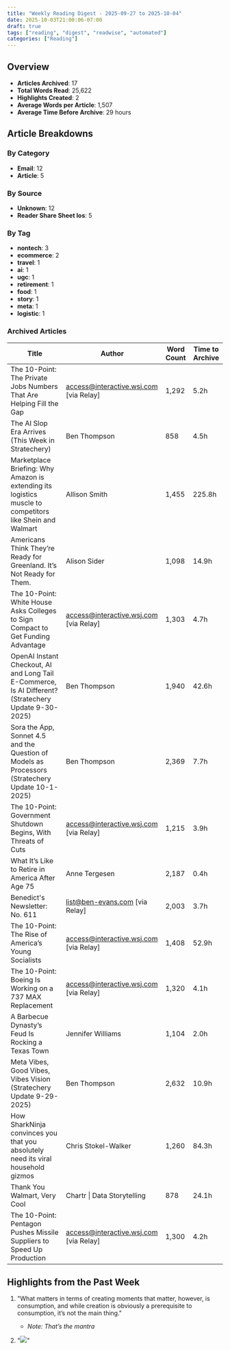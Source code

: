 ```yaml
---
title: "Weekly Reading Digest - 2025-09-27 to 2025-10-04"
date: 2025-10-03T21:00:06-07:00
draft: true
tags: ["reading", "digest", "readwise", "automated"]
categories: ["Reading"]
---
```

## Overview

- **Articles Archived**: 17
- **Total Words Read**: 25,622
- **Highlights Created**: 2
- **Average Words per Article**: 1,507
- **Average Time Before Archive**: 29 hours

## Article Breakdowns

### By Category

- **Email**: 12
- **Article**: 5

### By Source

- **Unknown**: 12
- **Reader Share Sheet Ios**: 5

### By Tag

- **nontech**: 3
- **ecommerce**: 2
- **travel**: 1
- **ai**: 1
- **ugc**: 1
- **retirement**: 1
- **food**: 1
- **story**: 1
- **meta**: 1
- **logistic**: 1

### Archived Articles

| Title | Author | Word Count | Time to Archive |
|-------|--------|------------|-----------------|
| The 10-Point: The Private Jobs Numbers That Are Helping Fill the Gap | access@interactive.wsj.com [via Relay] | 1,292 | 5.2h |
| The AI Slop Era Arrives (This Week in Stratechery) | Ben Thompson | 858 | 4.5h |
| Marketplace Briefing: Why Amazon is extending its logistics muscle to competitors like Shein and Walmart | Allison Smith | 1,455 | 225.8h |
| Americans Think They’re Ready for Greenland. It’s Not Ready for Them. | Alison Sider | 1,098 | 14.9h |
| The 10-Point: White House Asks Colleges to Sign Compact to Get Funding Advantage | access@interactive.wsj.com [via Relay] | 1,303 | 4.7h |
| OpenAI Instant Checkout, AI and Long Tail E-Commerce, Is AI Different? (Stratechery Update 9-30-2025) | Ben Thompson | 1,940 | 42.6h |
| Sora the App, Sonnet 4.5 and the Question of Models as Processors (Stratechery Update 10-1-2025) | Ben Thompson | 2,369 | 7.7h |
| The 10-Point: Government Shutdown Begins, With Threats of Cuts | access@interactive.wsj.com [via Relay] | 1,215 | 3.9h |
| What It’s Like to Retire in America After Age 75 | Anne Tergesen | 2,187 | 0.4h |
| Benedict's Newsletter: No. 611 | list@ben-evans.com [via Relay] | 2,003 | 3.7h |
| The 10-Point: The Rise of America’s Young Socialists | access@interactive.wsj.com [via Relay] | 1,408 | 52.9h |
| The 10-Point: Boeing Is Working on a 737 MAX Replacement | access@interactive.wsj.com [via Relay] | 1,320 | 4.1h |
| A Barbecue Dynasty’s Feud Is Rocking a Texas Town | Jennifer Williams | 1,104 | 2.0h |
| Meta Vibes, Good Vibes, Vibes Vision (Stratechery Update 9-29-2025) | Ben Thompson | 2,632 | 10.9h |
| How SharkNinja convinces you that you absolutely need its viral household gizmos | Chris Stokel-Walker | 1,260 | 84.3h |
| Thank You Walmart, Very Cool | Chartr \| Data Storytelling | 878 | 24.1h |
|  The 10-Point: Pentagon Pushes Missile Suppliers to Speed Up Production | access@interactive.wsj.com [via Relay] | 1,300 | 4.2h |

## Highlights from the Past Week

1. "What matters in terms of creating moments that matter, however, is consumption, and while creation is obviously a prerequisite to consumption, it’s not the main thing."
   - *Note: That’s the mantra*

2. "![](https://images.wsj.net/im-55291615?size=0.667&height=900&pixel_ratio=3)"
